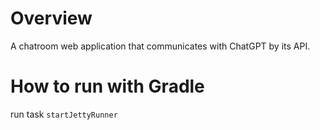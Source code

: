 # Overview
A chatroom web application that communicates with ChatGPT by its API.

# How to run with Gradle
run task `startJettyRunner`

